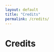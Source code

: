 ```yaml
---
layout: default
title: "Credits"
permalink: /credits/
---
```

<div class="credits">
  <h1>Credits</h1>
  <ul id="credits-list"></ul>
</div>

<script>
    fetch('{{ site.baseurl }}/assets/credits.json')
    .then(response => response.json())
    .then(data => {
        const creditsList = document.getElementById('credits-list');
        data.forEach(credit => {
            const li = document.createElement('li');
            const itemLink = document.createElement('a');
            itemLink.href = credit.item_link;
            itemLink.textContent = credit.item_name;
            itemLink.target = "_blank";
            const ownerLink = document.createElement('a');
            ownerLink.href = credit.owner_link;
            ownerLink.textContent = credit.owner_name;
            ownerLink.target = "_blank";
            li.innerHTML = `${itemLink.outerHTML} - ${credit.item_type} by ${ownerLink.outerHTML}`;
            creditsList.appendChild(li);
        });
    });
</script>